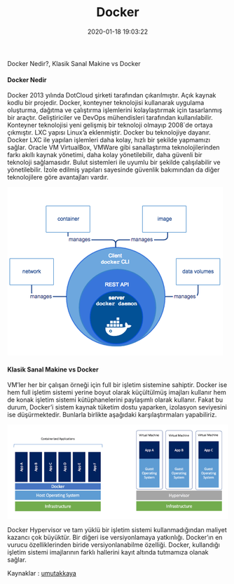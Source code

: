 ﻿---
title: Docker
date: 2020-01-18 19:03:22
tags: stunali
---

Docker Nedir?, Klasik Sanal Makine vs Docker

<!-- more -->

#### Docker Nedir

Docker 2013 yılında DotCloud şirketi tarafından çıkarılmıştır. Açık kaynak kodlu bir projedir. Docker, konteyner teknolojisi kullanarak uygulama oluşturma, dağıtma ve çalıştırma işlemlerini kolaylaştırmak için tasarlanmış bir araçtır. Geliştiriciler ve DevOps mühendisleri tarafından kullanılabilir. Konteyner teknolojisi yeni gelişmiş bir teknoloji olmayıp 2008`de ortaya çıkmıştır. LXC yapısı Linux’a eklenmiştir. Docker bu teknolojiye dayanır. Docker LXC ile yapılan işlemleri daha kolay, hızlı bir şekilde yapmamızı sağlar. Oracle VM VirtualBox, VMWare gibi sanallaştırma teknolojilerinden farkı akıllı kaynak yönetimi, daha kolay yönetilebilir, daha güvenli bir teknoloji sağlamasıdır. Bulut sistemleri ile uyumlu bir şekilde çalışılabilir ve yönetilebilir. İzole edilmiş yapıları sayesinde güvenlik bakımından da diğer teknolojilere göre avantajları vardır.

![Docker Yapısı](./Docker/docker-yapisi.png)

#### Klasik Sanal Makine vs Docker

VM’ler her bir çalışan örneği için full bir işletim sistemine sahiptir. Docker ise hem full işletim sistemi yerine boyut olarak küçültülmüş imajları kullanır hem de konak işletim sistemi kütüphanelerini paylaşımlı olarak kullanır. Fakat bu durum, Docker’i sistem kaynak tüketim dostu yaparken, izolasyon seviyesini ise düşürmektedir. Bunlarla birlikte aşağıdaki karşılaştırmaları yapabiliriz.

![Sanal  Makine vs Docker](./Docker/sanal-makine-vs-docker.png)

Docker Hypervisor ve tam yüklü bir işletim sistemi kullanmadığından maliyet kazancı çok büyüktür. Bir diğeri ise versiyonlamaya yatkınlığı. Docker’ın en vurucu özelliklerinden biride versiyonlanabilme özelliği. Docker, kullandığı işletim sistemi imajlarının farklı hallerini kayıt altında tutmamıza olanak sağlar.

Kaynaklar : [umutakkaya](https://www.mediaclick.com.tr/blog/docker-nedir-docker-ne-ise-yarar)
